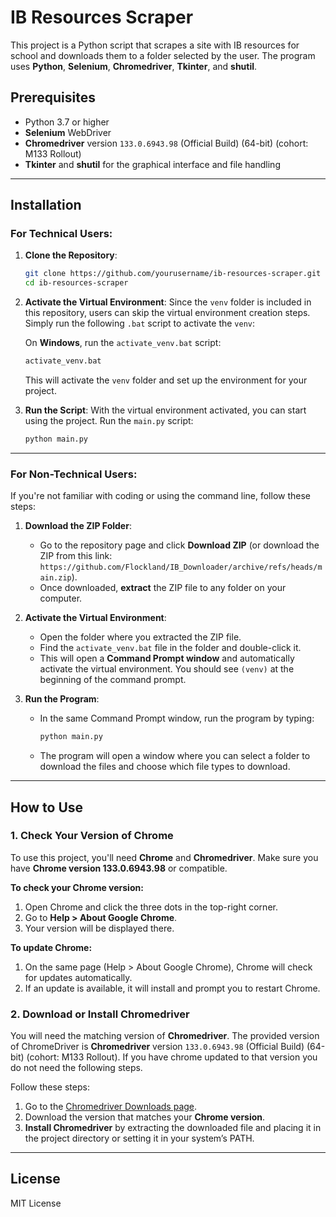 # IB Resources Scraper

This project is a Python script that scrapes a site with IB resources for school and downloads them to a folder selected by the user. The program uses **Python**, **Selenium**, **Chromedriver**, **Tkinter**, and **shutil**.

## Prerequisites

- Python 3.7 or higher
- **Selenium** WebDriver
- **Chromedriver** version `133.0.6943.98` (Official Build) (64-bit) (cohort: M133 Rollout)
- **Tkinter** and **shutil** for the graphical interface and file handling

---

## Installation

### For Technical Users:

1. **Clone the Repository**:
    ```bash
    git clone https://github.com/yourusername/ib-resources-scraper.git
    cd ib-resources-scraper
    ```

2. **Activate the Virtual Environment**:
    Since the `venv` folder is included in this repository, users can skip the virtual environment creation steps. Simply run the following `.bat` script to activate the `venv`:

    On **Windows**, run the `activate_venv.bat` script:
    ```bash
    activate_venv.bat
    ```

    This will activate the `venv` folder and set up the environment for your project.

3. **Run the Script**:
    With the virtual environment activated, you can start using the project. Run the `main.py` script:
    ```bash
    python main.py
    ```

---

### For Non-Technical Users:

If you're not familiar with coding or using the command line, follow these steps:

1. **Download the ZIP Folder**:
    - Go to the repository page and click **Download ZIP** (or download the ZIP from this link: `https://github.com/Flockland/IB_Downloader/archive/refs/heads/main.zip`).
    - Once downloaded, **extract** the ZIP file to any folder on your computer.

2. **Activate the Virtual Environment**:

    - Open the folder where you extracted the ZIP file.
    - Find the `activate_venv.bat` file in the folder and double-click it.
    - This will open a **Command Prompt window** and automatically activate the virtual environment. You should see `(venv)` at the beginning of the command prompt.

3. **Run the Program**:
    - In the same Command Prompt window, run the program by typing:
      ```bash
      python main.py
      ```

    - The program will open a window where you can select a folder to download the files and choose which file types to download.

---

## How to Use

### 1. Check Your Version of Chrome

To use this project, you'll need **Chrome** and **Chromedriver**. Make sure you have **Chrome version 133.0.6943.98** or compatible.

**To check your Chrome version:**

1. Open Chrome and click the three dots in the top-right corner.
2. Go to **Help > About Google Chrome**.
3. Your version will be displayed there.

**To update Chrome:**

1. On the same page (Help > About Google Chrome), Chrome will check for updates automatically.
2. If an update is available, it will install and prompt you to restart Chrome.

### 2. Download or Install Chromedriver

You will need the matching version of **Chromedriver**. 
The provided version of ChromeDriver is **Chromedriver** version `133.0.6943.98` (Official Build) (64-bit) (cohort: M133 Rollout).
If you have chrome updated to that version you do not need the following steps.

Follow these steps:

1. Go to the [Chromedriver Downloads page](https://sites.google.com/a/chromium.org/chromedriver/downloads).
2. Download the version that matches your **Chrome version**.
3. **Install Chromedriver** by extracting the downloaded file and placing it in the project directory or setting it in your system’s PATH.

---

## License

MIT License
